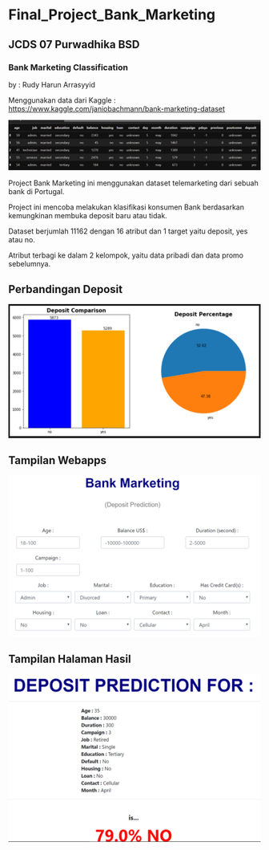 # Final_Project_Bank_Marketing
## JCDS 07 Purwadhika BSD
### Bank Marketing Classification
by : Rudy Harun Arrasyyid

Menggunakan data dari Kaggle : https://www.kaggle.com/janiobachmann/bank-marketing-dataset

![Alt text](img/Picture1.png)

Project Bank Marketing ini menggunakan dataset telemarketing dari sebuah bank di Portugal.

Project ini mencoba melakukan klasifikasi konsumen Bank berdasarkan kemungkinan membuka deposit baru atau tidak.

Dataset berjumlah 11162 dengan 16 atribut dan 1 target yaitu deposit, yes atau no.

Atribut terbagi ke dalam 2 kelompok, yaitu data pribadi dan data promo sebelumnya.

## Perbandingan Deposit

![Alt text](img/Picture2.png)

## Tampilan Webapps

![Alt text](img/Picture3.png)

## Tampilan Halaman Hasil

![Alt text](img/Picture4.png)
